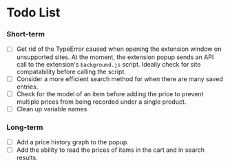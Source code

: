 # Todo List

### Short-term

- [ ] Get rid of the TypeError caused when opening the extension window on unsupported sites. At the moment, the extension popup sends an API call to the extension's `background.js` script. Ideally check for site compatability before calling the script.
- [ ] Consider a more efficient search method for when there are many saved entries.
- [ ] Check for the model of an item before adding the price to prevent multiple prices from being recorded under a single product.
- [ ] Clean up variable names

### Long-term

- [ ] Add a price history graph to the popup.
- [ ] Add the ability to read the prices of items in the cart and in search results.

